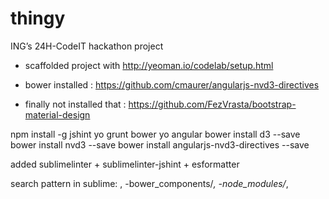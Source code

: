 thingy
======

ING’s 24H-CodeIT hackathon project

- scaffolded project with http://yeoman.io/codelab/setup.html

- bower installed : https://github.com/cmaurer/angularjs-nvd3-directives

- finally not installed that : https://github.com/FezVrasta/bootstrap-material-design


npm install -g jshint yo grunt bower
yo angular
bower install d3 --save
bower install nvd3 --save
bower install angularjs-nvd3-directives --save

added sublimelinter + sublimelinter-jshint + esformatter

search pattern in sublime: <open folders>, -bower_components/*, -node_modules/*,